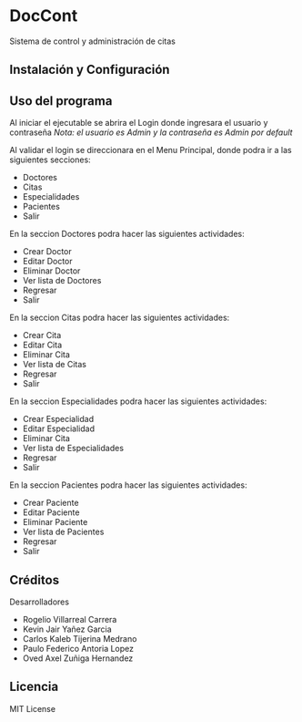 # DocCont
Sistema de control y administración de citas

## Instalación y Configuración


## Uso del programa
Al iniciar el ejecutable se abrira el Login donde ingresara el usuario y contraseña *Nota: el usuario es Admin y la contraseña es Admin por default*

Al validar el login se direccionara en el Menu Principal, donde podra ir a las siguientes secciones:
- Doctores
- Citas
- Especialidades
- Pacientes
- Salir

En la seccion Doctores podra hacer las siguientes actividades:
- Crear Doctor
- Editar Doctor
- Eliminar Doctor
- Ver lista de Doctores
- Regresar
- Salir

En la seccion Citas podra hacer las siguientes actividades:
- Crear Cita
- Editar Cita
- Eliminar Cita
- Ver lista de Citas
- Regresar
- Salir

En la seccion Especialidades podra hacer las siguientes actividades:
- Crear Especialidad
- Editar Especialidad
- Eliminar Cita
- Ver lista de Especialidades
- Regresar
- Salir

En la seccion Pacientes podra hacer las siguientes actividades:
- Crear Paciente
- Editar Paciente
- Eliminar Paciente
- Ver lista de Pacientes
- Regresar
- Salir

## Créditos
Desarrolladores
- Rogelio Villarreal Carrera
- Kevin Jair Yañez Garcia
- Carlos Kaleb Tijerina Medrano
- Paulo Federico Antoria Lopez
- Oved Axel Zuñiga Hernandez 

## Licencia
MIT License